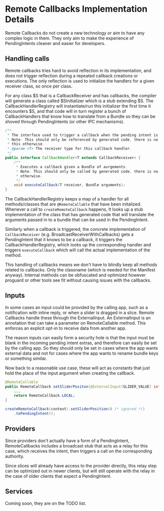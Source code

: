 # Remote Callbacks Implementation Details

Remote Callbacks do not create a new technology or aim to have any complex
logic in them. They only aim to make the experience of PendingIntents cleaner
and easier for developers.

## Handling calls

Remote callbacks tries hard to avoid reflection in its implementation, and
does not trigger reflection during a repeated callback creations or executions.
The only reflection is used to initialize the handlers for a given receiver
class, so once per class.

For any class $S that is a CallbackReceiver and has callbacks, the compiler will
generate a class called $SInitializer which is a stub extending $S. The
CallbackHandlerRegistry will instantiate/run this initializer the first time it
encounters $S, and that code will in turn register a bunch of CallbackHandlers
that know how to translate from a Bundle so they can be shoved through
PendingIntents (or other IPC mechanisms).

```java
/**
 * The interface used to trigger a callback when the pending intent is fired.
 * Note: This should only be referenced by generated code, there is no reason to reference
 * this otherwise.
 * @param <T> The receiver type for this callback handler.
 */
public interface CallbackHandler<T extends CallbackReceiver> {
    /**
     * Executes a callback given a Bundle of aurgements.
     * Note: This should only be called by generated code, there is no reason to reference this
     * otherwise.
     */
    void executeCallback(T receiver, Bundle arguments);
}
```

The CallbackHandlerRegistry keeps a map of a handler for all methods/classes that are
`@RemoteCallable` that have been initalized. Whenever a call to
`createRemoteCallback` happens, It looks up a stub implementation of the class
that has generated code that will translate the arguments passed in to
a bundle that can be used in the PendingIntent.

Similarly when a callback is triggered, the concrete implementation of
`CallbackReceiver` (e.g. BroadcastReceiverWithCallbacks) gets a PendingIntent
that it knows to be a callback, it triggers the CallbackHandlerRegistry, which
looks up the corresponding handler and triggers `executeCallback` which will
call the actual implementation of the method.

This handling of callbacks means we don't have to blindly keep all methods
related to callbacks. Only the classname (which is needed for the Manifest
anyway). Internal methods can be obfuscated and optimized however proguard or
other tools see fit without causing issues with the callbacks.

## Inputs

In some cases an input could be provided by the calling app, such as a
notification with inline reply, or when a slider is dragged in a slice. Remote
Callbacks handle these through the ExternalInput. An ExternalInput
is an annotation that can take a parameter on RemoteCallable method.
This enforces an explicit opt-in to receive data from another app.

The reason inputs can easily form a security hole is that the input must be
blank in the incoming pending intent extras, and therefore can easily be
set by the calling app. So they should only be set in cases where the app
wants external data and not for cases where the app wants to rename bundle keys
or something similar.

Now back to a reasonable use case, these will act as constants that just hold
the place of the input argument when creating the callback.

```java
@RemoteCallable
public RemoteCallback setSliderPositon(@ExternalInput(SLIDER_VALUE) int value) {
    ...
    return RemoteCallback.LOCAL;
}

createRemoteCallback(context).setSliderPosition(0 /* ignored */)
    .toPendingIntent();
```

## Providers

Since providers don't actually have a form of a PendingIntent, RemoteCallbacks
includes a broadcast stub that acts as a relay for this case, which receives
the intent, then triggers a call on the corresponding authority.

Since slices will already have access to the provider directly, this relay step
can be optimized out in newer clients, but will still operate with the relay in
the case of older clients that expect a PendingIntent.

## Services

Coming soon, they are on the TODO list.
